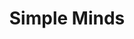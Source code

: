 ---
title: "Simple Minds"
summary: "Scottish rock band founded in 1977 in Glasgow. They were greatly popular from the mid-1980s to the early 1990s."
image: "simple-minds.jpg"
---